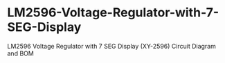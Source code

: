 # LM2596-Voltage-Regulator-with-7-SEG-Display
LM2596 Voltage Regulator with 7 SEG Display (XY-2596) Circuit Diagram and BOM
